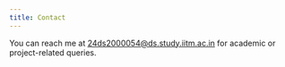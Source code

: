 ```yaml
---
title: Contact
---
```

You can reach me at <!--email_off-->24ds2000054@ds.study.iitm.ac.in<!--/email_off--> for academic or project-related queries.
